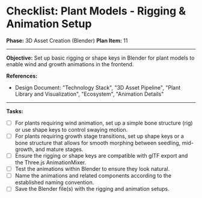 # Checklist: Plant Models - Rigging & Animation Setup

**Phase:** 3D Asset Creation (Blender)
**Plan Item:** 11

---

**Objective:** Set up basic rigging or shape keys in Blender for plant models to enable wind and growth animations in the frontend.

**References:**
- Design Document: "Technology Stack", "3D Asset Pipeline", "Plant Library and Visualization", "Ecosystem", "Animation Details"

---

**Tasks:**

- [ ] For plants requiring wind animation, set up a simple bone structure (rig) or use shape keys to control swaying motion.
- [ ] For plants requiring growth stage transitions, set up shape keys or a bone structure that allows for smooth morphing between seedling, mid-growth, and mature stages.
- [ ] Ensure the rigging or shape keys are compatible with glTF export and the Three.js AnimationMixer.
- [ ] Test the animations within Blender to ensure they look natural.
- [ ] Name the animations and related components according to the established naming convention.
- [ ] Save the Blender file(s) with the rigging and animation setups.
